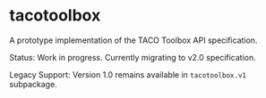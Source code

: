 # tacotoolbox

A prototype implementation of the TACO Toolbox API specification.

Status: Work in progress. Currently migrating to v2.0 specification.

Legacy Support: Version 1.0 remains available in `tacotoolbox.v1` subpackage.


